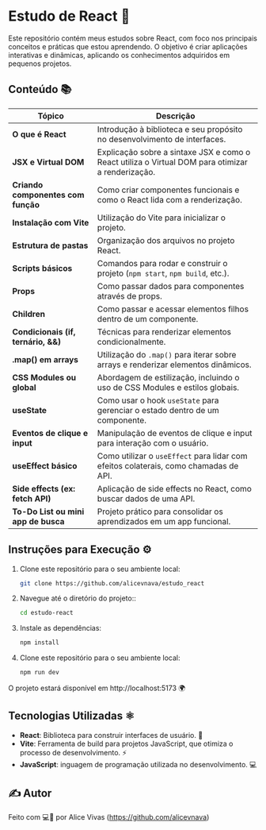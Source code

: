 # Estudo de React 🚀

Este repositório contém meus estudos sobre React, com foco nos principais conceitos e práticas que estou aprendendo. O objetivo é criar aplicações interativas e dinâmicas, aplicando os conhecimentos adquiridos em pequenos projetos.

## Conteúdo 📚

| **Tópico**                                | **Descrição**                                                
|-------------------------------------------|--------------------------------------------------------------|
| **O que é React**                         | Introdução à biblioteca e seu propósito no desenvolvimento de interfaces. | 
| **JSX e Virtual DOM**                    | Explicação sobre a sintaxe JSX e como o React utiliza o Virtual DOM para otimizar a renderização. | 
| **Criando componentes com função**       | Como criar componentes funcionais e como o React lida com a renderização. | 
| **Instalação com Vite**                  | Utilização do Vite para inicializar o projeto.               | 
| **Estrutura de pastas**                  | Organização dos arquivos no projeto React.                   | 
| **Scripts básicos**                      | Comandos para rodar e construir o projeto (`npm start`, `npm build`, etc.). | 
| **Props**                                | Como passar dados para componentes através de props.         | 
| **Children**                             | Como passar e acessar elementos filhos dentro de um componente. | 
| **Condicionais (if, ternário, &&)**      | Técnicas para renderizar elementos condicionalmente.        | 
| **.map() em arrays**                     | Utilização do `.map()` para iterar sobre arrays e renderizar elementos dinâmicos. |
| **CSS Modules ou global**                | Abordagem de estilização, incluindo o uso de CSS Modules e estilos globais. |
| **useState**                             | Como usar o hook `useState` para gerenciar o estado dentro de um componente. | 
| **Eventos de clique e input**            | Manipulação de eventos de clique e input para interação com o usuário. | 
| **useEffect básico**                     | Como utilizar o `useEffect` para lidar com efeitos colaterais, como chamadas de API. | 
| **Side effects (ex: fetch API)**         | Aplicação de side effects no React, como buscar dados de uma API. | 
| **To-Do List ou mini app de busca**      | Projeto prático para consolidar os aprendizados em um app funcional. | 

## Instruções para Execução ⚙️

1. Clone este repositório para o seu ambiente local:
   ```bash
   git clone https://github.com/alicevnava/estudo_react
2. Navegue até o diretório do projeto::
   ```bash
   cd estudo-react
3. Instale as dependências:
   ```bash
   npm install
4. Clone este repositório para o seu ambiente local:
   ```bash
   npm run dev
O projeto estará disponível em http://localhost:5173 🌍

## Tecnologias Utilizadas ⚛️
- **React**: Biblioteca para construir interfaces de usuário. 🌱
- **Vite**: Ferramenta de build para projetos JavaScript, que otimiza o processo de desenvolvimento. ⚡
- **JavaScript**: inguagem de programação utilizada no desenvolvimento. 💻

## ✍️ Autor

Feito com 💻💙 por Alice Vivas (https://github.com/alicevnava)
